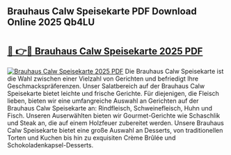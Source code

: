 ## Brauhaus Calw Speisekarte PDF Download Online 2025 Qb4LU

# <h2><a href="http://gc9va5.nevu.top/?p=Brauhaus+Calw+Speisekarte">🔗 👉🔴 Brauhaus Calw Speisekarte 2025 PDF</a></h2>

[![Brauhaus Calw Speisekarte 2025 PDF](https://i.imgur.com/dBaPXMq.png)](http://gc9va5.nevu.top/?p=Brauhaus+Calw+Speisekarte)
Die Brauhaus Calw Speisekarte ist die Wahl zwischen einer Vielzahl von Gerichten und befriedigt Ihre Geschmackspräferenzen. Unser Salatbereich auf der Brauhaus Calw Speisekarte bietet leichte und frische Gerichte. Für diejenigen, die Fleisch lieben, bieten wir eine umfangreiche Auswahl an Gerichten auf der Brauhaus Calw Speisekarte an: Rindfleisch, Schweinefleisch, Huhn und Fisch. Unseren Auserwählten bieten wir Gourmet-Gerichte wie Schaschlik und Steak an, die auf einem Holzfeuer zubereitet werden. Unsere Brauhaus Calw Speisekarte bietet eine große Auswahl an Desserts, von traditionellen Torten und Kuchen bis hin zu exquisiten Crème Brûlée und Schokoladenkapsel-Desserts.
